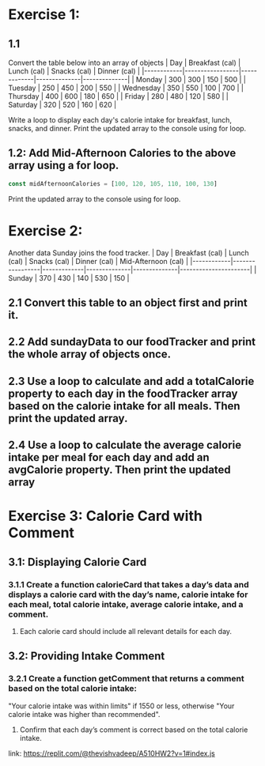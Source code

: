 # Exercise 1: 

## 1.1
Convert the table below into an array of objects
| Day        | Breakfast (cal) | Lunch (cal) | Snacks (cal) | Dinner (cal) |
|------------|-----------------|-------------|--------------|--------------|
| Monday     | 300             | 300         | 150          | 500          |
| Tuesday    | 250             | 450         | 200          | 550          |
| Wednesday  | 350             | 550         | 100          | 700          |
| Thursday   | 400             | 600         | 180          | 650          |
| Friday     | 280             | 480         | 120          | 580          |
| Saturday   | 320             | 520         | 160          | 620          |

 Write a loop to display each day's calorie intake for breakfast, lunch, snacks, and dinner. Print the updated array to the console using for loop.

## 1.2: Add Mid-Afternoon Calories to the above array using a for loop.
```js
const midAfternoonCalories = [100, 120, 105, 110, 100, 130]
```
Print the updated array to the console using for loop.

# Exercise 2:
Another data Sunday joins the food tracker.
| Day        | Breakfast (cal) | Lunch (cal) | Snacks (cal) | Dinner (cal) | Mid-Afternoon (cal) |
|------------|-----------------|-------------|--------------|--------------|----------------------|
| Sunday     | 370             | 430         | 140          | 530          | 150                  |

## 2.1 Convert this table to an object first and print it.
## 2.2 Add sundayData to our foodTracker and print the whole array of objects once.
## 2.3 Use a loop to calculate and add a totalCalorie property to each day in the foodTracker array based on the calorie intake for all meals. Then print the updated array.
## 2.4 Use a loop to calculate the average calorie intake per meal for each day and add an avgCalorie property. Then print the updated array

# Exercise 3: Calorie Card with Comment
## 3.1: Displaying Calorie Card
### 3.1.1 Create a function calorieCard that takes a day’s data and displays a calorie card with the day’s name, calorie intake for each meal, total calorie intake, average calorie intake, and a comment.
1. Each calorie card should include all relevant details for each day.

## 3.2: Providing Intake Comment
### 3.2.1 Create a function getComment that returns a comment based on the total calorie intake:
"Your calorie intake was within limits" if 1550 or less, otherwise "Your calorie intake was higher than recommended".
1. Confirm that each day’s comment is correct based on the total calorie intake.

link: https://replit.com/@thevishvadeep/A510HW2?v=1#index.js
